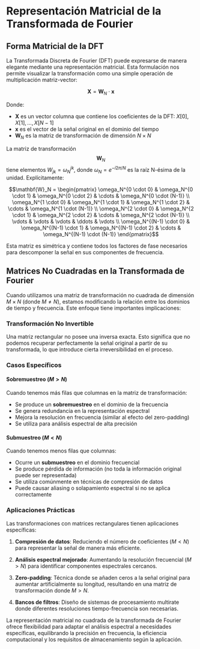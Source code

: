# Representación Matricial de la Transformada de Fourier

## Forma Matricial de la DFT

La Transformada Discreta de Fourier (DFT) puede expresarse de manera elegante mediante una representación matricial. Esta formulación nos permite visualizar la transformación como una simple operación de multiplicación matriz-vector:

$$\mathbf{X} = \mathbf{W}_N \cdot \mathbf{x}$$

Donde:
- $\mathbf{X}$ es un vector columna que contiene los coeficientes de la DFT: $X[0], X[1], \ldots, X[N-1]$
- $\mathbf{x}$ es el vector de la señal original en el dominio del tiempo
- $\mathbf{W}_N$ es la matriz de transformación de dimensión $N \times N$

La matriz de transformación $$\mathbf{W}_N$$ tiene elementos $W_{jk} = \omega_N^{jk}$, donde $\omega_N = e^{-i2\pi/N}$ es la raíz N-ésima de la unidad. Explícitamente:

$$\mathbf{W}_N = 
\begin{pmatrix}
\omega_N^{0 \cdot 0} & \omega_N^{0 \cdot 1} & \omega_N^{0 \cdot 2} & \cdots & \omega_N^{0 \cdot (N-1)} \\
\omega_N^{1 \cdot 0} & \omega_N^{1 \cdot 1} & \omega_N^{1 \cdot 2} & \cdots & \omega_N^{1 \cdot (N-1)} \\
\omega_N^{2 \cdot 0} & \omega_N^{2 \cdot 1} & \omega_N^{2 \cdot 2} & \cdots & \omega_N^{2 \cdot (N-1)} \\
\vdots & \vdots & \vdots & \ddots & \vdots \\
\omega_N^{(N-1) \cdot 0} & \omega_N^{(N-1) \cdot 1} & \omega_N^{(N-1) \cdot 2} & \cdots & \omega_N^{(N-1) \cdot (N-1)}
\end{pmatrix}$$

Esta matriz es simétrica y contiene todos los factores de fase necesarios para descomponer la señal en sus componentes de frecuencia.

## Matrices No Cuadradas en la Transformada de Fourier

Cuando utilizamos una matriz de transformación no cuadrada de dimensión $M \times N$ (donde $M \neq N$), estamos modificando la relación entre los dominios de tiempo y frecuencia. Este enfoque tiene importantes implicaciones:

### Transformación No Invertible

Una matriz rectangular no posee una inversa exacta. Esto significa que no podemos recuperar perfectamente la señal original a partir de su transformada, lo que introduce cierta irreversibilidad en el proceso.

### Casos Específicos

#### Sobremuestreo ($M > N$)

Cuando tenemos más filas que columnas en la matriz de transformación:
- Se produce un **sobremuestreo** en el dominio de la frecuencia
- Se genera redundancia en la representación espectral
- Mejora la resolución en frecuencia (similar al efecto del zero-padding)
- Se utiliza para análisis espectral de alta precisión

#### Submuestreo ($M < N$)

Cuando tenemos menos filas que columnas:
- Ocurre un **submuestreo** en el dominio frecuencial
- Se produce pérdida de información (no toda la información original puede ser representada)
- Se utiliza comúnmente en técnicas de compresión de datos
- Puede causar aliasing o solapamiento espectral si no se aplica correctamente

### Aplicaciones Prácticas

Las transformaciones con matrices rectangulares tienen aplicaciones específicas:

1. **Compresión de datos**: Reduciendo el número de coeficientes ($M < N$) para representar la señal de manera más eficiente.

2. **Análisis espectral mejorado**: Aumentando la resolución frecuencial ($M > N$) para identificar componentes espectrales cercanos.

3. **Zero-padding**: Técnica donde se añaden ceros a la señal original para aumentar artificialmente su longitud, resultando en una matriz de transformación donde $M > N$.

4. **Bancos de filtros**: Diseño de sistemas de procesamiento multirate donde diferentes resoluciones tiempo-frecuencia son necesarias.

La representación matricial no cuadrada de la transformada de Fourier ofrece flexibilidad para adaptar el análisis espectral a necesidades específicas, equilibrando la precisión en frecuencia, la eficiencia computacional y los requisitos de almacenamiento según la aplicación.